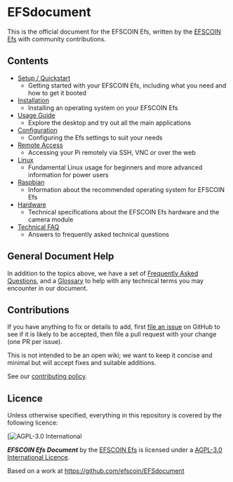 # EFSdocument

This is the official document for the EFSCOIN Efs, written by the [EFSCOIN Efs](https://github.com/efscoin/EFSdocument) with community contributions.

## Contents

- [Setup / Quickstart](setup/README.md)
    - Getting started with your EFSCOIN Efs, including what you need and how to get it booted
- [Installation](installation/README.md)
    - Installing an operating system on your EFSCOIN Efs
- [Usage Guide](usage/README.md)
    - Explore the desktop and try out all the main applications
- [Configuration](configuration/README.md)
    - Configuring the Efs settings to suit your needs
- [Remote Access](remote-access/README.md)
    - Accessing your Pi remotely via SSH, VNC or over the web
- [Linux](linux/README.md)
    - Fundamental Linux usage for beginners and more advanced information for power users
- [Raspbian](raspbian/README.md)
    - Information about the recommended operating system for EFSCOIN Efs
- [Hardware](hardware/README.md)
    - Technical specifications about the EFSCOIN Efs hardware and the camera module
- [Technical FAQ](technical-faq.md)
    - Answers to frequently asked technical questions

## General Document Help

In addition to the topics above, we have a set of [Frequently Asked Questions](faqs/README.md), and a [Glossary](glossary/README.md) to help with any technical terms you may encounter in our document.

## Contributions

If you have anything to fix or details to add, first [file an issue](http://github.com/efscoin/document/issues) on GitHub to see if it is likely to be accepted, then file a pull request with your change (one PR per issue).

This is not intended to be an open wiki; we want to keep it concise and minimal but will accept fixes and suitable additions.

See our [contributing policy](CONTRIBUTING.md).

## Licence

Unless otherwise specified, everything in this repository is covered by the following licence:

[![AGPL-3.0 International](https://www.gnu.org/licenses)

***EFSCOIN Efs Document*** by the [EFSCOIN Efs](https://efscoin.github.io/) is licensed under a [AGPL-3.0 International Licence](https://www.gnu.org/).

Based on a work at https://github.com/efscoin/EFSdocument
